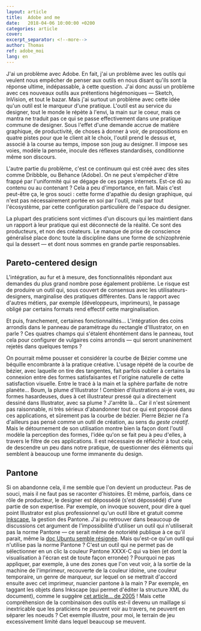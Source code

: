 ```yaml
---
layout: article
title:  Adobe and me
date:   2018-04-06 10:00:00 +0200
categories: article
cover:
excerpt_separator: <!--more-->
author: Thomas
ref: adobe_moi
lang: en
---
```

J'ai un problème avec Adobe. En fait, j'ai un problème avec les outils qui veulent nous empêcher de penser aux outils en nous disant qu'ils sont la réponse ultime, indépassable, à cette question. J'ai donc aussi un problème avec ces nouveaux outils aux prétentions hégémoniques ― Sketch, InVision, et tout le bazar<!--more-->. Mais j'ai surtout un problème avec cette idée qu'un outil est le marqueur d'une pratique. L'outil est au service du designer, tout le monde le répète à l'envi, la main sur le coeur, mais ce mantra ne traduit pas ce qui se passe effectivement dans une pratique commune de designer. Sous l'effet d'une demande accrue de matière graphique, de productivité, de choses à donner à voir, de propositions en quatre pistes pour que le client ait le choix, l'outil prend le dessus et, associé à la course au temps, impose son joug au designer. Il impose ses voies, modèle la pensée, inocule des réflexes standardisés, conditionne même son discours.

L'autre partie du problème, c'est ce continuum qui est créé avec des sites comme Dribbble, ou Behance (Adobe). On ne peut s'empêcher d'être frappé par l'uniformité qui se dégage de ces pages internets. Est-ce dû au contenu ou au contenant ? Cela a peu d'importance, en fait. Mais c'est peut-être ça, le gros souci : cette forme d'apathie du design graphique, qui n'est pas nécessairement portée en soi par l'outil, mais par tout l'écosystème, par cette configuration particulière de l'espace du designer.

La plupart des praticiens sont victimes d'un discours qui les maintient dans un rapport à leur pratique qui est déconnecté de la réalité. Ce sont des producteurs, et non des créateurs. Le manque de prise de conscience généralisé place donc toute la discipline dans une forme de schizophrénie qui la dessert ― et dont nous sommes en grande partie responsables.

## Pareto-centered design
L'intégration, au fur et à mesure, des fonctionnalités répondant aux demandes du plus grand nombre pose également problème. Le risque est de produire un outil qui, sous couvert de consensus avec les utilisateurs-designers, marginalise des pratiques différentes. Dans le rapport avec d'autres métiers, par exemple (développeurs, imprimeurs), le passage obligé par certains formats rend effectif cette marginalisation.

Et puis, franchement, certaines fonctionnalités… L'intégration des coins arrondis dans le panneau de paramétrage du rectangle d'Illustrator, on en parle ? Ces quatres champs qui s'étalent éhontément dans le panneau, tout cela pour configurer de vulgaires coins arrondis ― qui seront unaninement rejetés dans quelques temps ?

On pourrait même pousser et considérer la courbe de Bézier comme une béquille encombrante à la pratique créative. L'usage répété de la courbe de bézier, avec laquelle on tire des tangentes, fait parfois oublier à certains la connexion entre des formes satisfaisantes et l'origine naturelle de cette satisfaction visuelle. Entre le tracé à la main et la sphère parfaite de notre planète… Boum, la plume d'Illustrator ! Combien d'illustrations ai-je vues, au formes hasardeuses, dues à cet illustrateur pressé qui a directement dessiné dans Illustrator, avec sa plume ?
J'arrête là… Car il n'est sûrement pas raisonnable, ni très sérieux d'abandonner tout ce qui est proposé dans ces applications, et sûrement pas la courbe de bézier. Pierre Bézier ne l'a d'ailleurs pas pensé comme un outil de création, au sens du _geste créatif_. Mais le détournement de son utilisation montre bien la façon dont l'outil modèle la perception des formes, l'idée qu'on se fait peu à peu d'elles, à travers le filtre de ces applications. Il est nécessaire de réfléchir à tout cela, de descendre un peu dans notre pratique, de questionner des éléments qui semblent à beaucoup une forme immanente du design.

## Pantone
Si on abandonne cela, il me semble que l'on devient un producteur. Pas de souci, mais il ne faut pas se raconter d'histoires. Et même, parfois, dans ce rôle de producteur, le designer est dépossédé (s'est dépossédé) d'une partie de son expertise. Par exemple, on invoque souvent, pour dire à quel point Illustrator est plus professionnel qu'un outil libre et gratuit comme [Inkscape](http://inkscape.org/), la gestion des Pantone. J'ai pu retrouver dans beaucoup de discussions cet argument de l'impossibilité d'utiliser un outil qui n'utiliserait pas la norme Pantone ― ce serait même de notoriété publique à ce qu'il parait, même la [doc Ubuntu semble résignée](https://doc.ubuntu-fr.org/pantone). Mais qu'est-ce qu'un outil qui n'utilise pas la norme Pantone ? C'est un outil qui ne permet pas de sélectionner en un clic la couleur Pantone XXXX-C qui va bien (et dont la visualisation à l'écran est de toute façon erronée) ? Pourquoi ne pas appliquer, par exemple, à une des zones que l'on veut voir, à la sortie de la machine de l'imprimeur, recouverte de la couleur idoine, une couleur temporaire, un genre de marqueur, sur lequel on se mettrait d'accord ensuite avec cet imprimeur, nuancier pantone à la main ? Par exemple, en taggant les objets dans Inkscape (qui permet d'éditer la structure XML du document), comme le suggère [cet article… de 2005](https://www.linux.com/news/pantone-and-free-software) ! Mais cette compréhension de la combinaison des outils est-il devenu un maillage si inextricable que les praticiens ne peuvent voir au travers, ne peuvent en séparer les noeuds ? Cet exemple illustre, pour moi, le terrain de jeu excessivement limité dans lequel beaucoup se meuvent.
